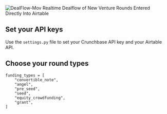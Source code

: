 ![DealFlow-Mov](https://user-images.githubusercontent.com/39813026/108612644-9c656700-73b8-11eb-9bcb-04ee15b0d948.gif)
Realtime Dealflow of New Venture Rounds Entered Directly Into Airtable



## Set your API keys

Use the ```settings.py``` file to set your Crunchbase API key and your Airtable API.


## Choose your round types

```
funding_types = [
    "convertible_note",
    "angel",
    "pre_seed",
    "seed",
    "equity_crowdfunding",
    "grant",
]
```

